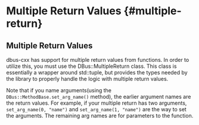 Multiple Return Values {#multiple-return}
==

## Multiple Return Values

dbus-cxx has support for multiple return values from functions.  In order to
utilize this, you must use the DBus::MultipleReturn class.  This class is
essentially a wrapper around std::tuple, but provides the types needed by
the library to properly handle the logic with multiple return values.

Note that if you name arguments(using the `DBus::MethodBase.set_arg_name()` method),
the earlier argument names are the return values.  For example, if your multiple
return has two arguments, `set_arg_name(0, "name")` and  `set_arg_name(1, "name")`
are the way to set the arguments.  The remaining arg names are for parameters to
the function.

